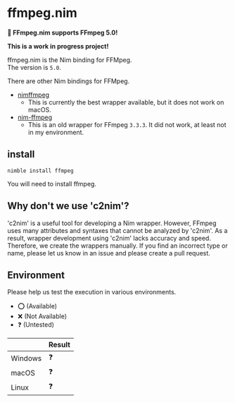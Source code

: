 # ffmpeg.nim

**🎉 FFmpeg.nim supports FFmpeg 5.0!**

**This is a work in progress project!**

ffmpeg.nim is the Nim binding for FFMpeg.  
The version is `5.0`.  

There are other Nim bindings for FFMpeg.  
- [nimffmpeg](https://github.com/mashingan/nimffmpeg)
  - This is currently the best wrapper available, but it does not work on macOS.
- [nim-ffmpeg](https://github.com/ahirner/nim-ffmpeg)
  - This is an old wrapper for FFmpeg `3.3.3`. It did not work, at least not in my environment.

## install

```bash:install
nimble install ffmpeg
```

You will need to install ffmpeg.

## Why don't we use 'c2nim'?
'c2nim' is a useful tool for developing a Nim wrapper. However, FFmpeg uses many attributes and syntaxes that cannot be analyzed by 'c2nim'.
As a result, wrapper development using 'c2nim' lacks accuracy and speed.
Therefore, we create the wrappers manually. If you find an incorrect type or name, please let us know in an issue and please create a pull request.

## Environment
Please help us test the execution in various environments.

- ⭕️ (Available)
- ❌ (Not Available)
- ❓ (Untested)

| | Result |
| --- | ---- |
| Windows | ❓ |
| macOS | ❓ |
| Linux | ❓ |